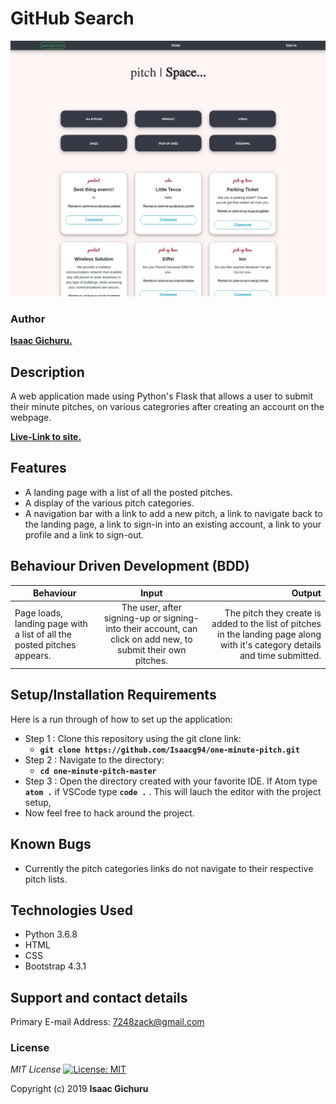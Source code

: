 # GitHub Search

![alt text](app/static/images/Screenshot2.png)

### Author
 **[Isaac Gichuru.](https://github.com/Isaacg94)**

## Description

A web application made using Python's Flask that allows a user to submit their minute pitches, on various categrories after creating an account on the webpage.

**[Live-Link to site.](https://warm-fortress-70157.herokuapp.com/)**
## Features
* A landing page with a list of all the posted pitches.
* A display of the various pitch categories.
* A navigation bar with a link to add a new pitch, a link to navigate back to the landing page, a link to sign-in into an existing account, a link to your profile and a link to sign-out.

## Behaviour Driven Development (BDD)
|Behaviour 	           |    Input 	                 |       Output          |
|----------------------------------------------|:-----------------------------------:|-----------------------------:|       
|    Page loads, landing page with a list of all the posted pitches appears.    |    The user, after signing-up or signing-into their account, can click on add new, to submit their own pitches.   |    The pitch they create is added to the list of pitches in the landing page along with it's category details and time submitted.    |                       |


## Setup/Installation Requirements
Here is a run through of how to set up the application:
* Step 1 : Clone this repository using the git clone link:
  * **`git clone https://github.com/Isaacg94/one-minute-pitch.git`**
* Step 2 : Navigate to the directory:
  * **`cd one-minute-pitch-master`**
* Step 3 : Open the directory created with your favorite IDE. If Atom type **`atom .`** if VSCode type **`code .`** . This will lauch the editor with the project setup,
* Now feel free to hack around the project.

## Known Bugs
* Currently the pitch categories links do not navigate to their respective pitch lists.


## Technologies Used

- Python 3.6.8
- HTML
- CSS
- Bootstrap 4.3.1

## Support and contact details

Primary E-mail Address: 7248zack@gmail.com

### License
*MIT License* [![License: MIT](https://img.shields.io/badge/License-MIT-yellow.svg)](license/MIT)

Copyright (c) 2019 **Isaac Gichuru**